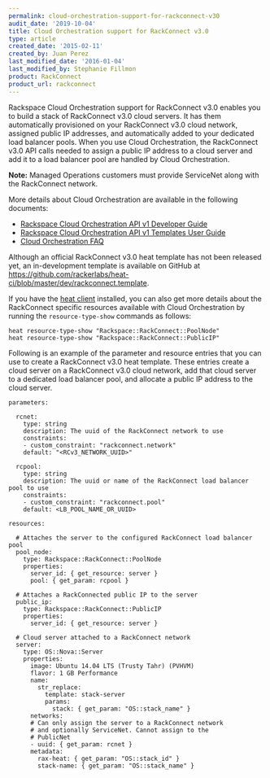 ```yaml
---
permalink: cloud-orchestration-support-for-rackconnect-v30
audit_date: '2019-10-04'
title: Cloud Orchestration support for RackConnect v3.0
type: article
created_date: '2015-02-11'
created_by: Juan Perez
last_modified_date: '2016-01-04'
last_modified_by: Stephanie Fillmon
product: RackConnect
product_url: rackconnect
---
```


Rackspace Cloud Orchestration support for RackConnect v3.0 enables you
to build a stack of RackConnect v3.0 cloud servers. It has them
automatically provisioned on your RackConnect v3.0 cloud network,
assigned public IP addresses, and automatically added to your
dedicated load balancer pools. When you use Cloud Orchestration, the
RackConnect v3.0 API calls needed to assign a public IP address to a cloud
server and add it to a load balancer pool are handled by Cloud
Orchestration.

**Note:** Managed Operations customers must
provide ServiceNet along with the RackConnect
network.

More details about Cloud Orchestration are available in the following documents:

-   [Rackspace Cloud Orchestration API v1 Developer Guide](https://docs.rackspace.com/docs/cloud-orchestration/v1/api-reference/)
-   [Rackspace Cloud Orchestration API v1 Templates User Guide](https://docs.rackspace.com/docs/user-guides/orchestration/)
-   [Cloud Orchestration FAQ](https://docs-ospc.rackspace.com/support/how-to/cloud-orchestration/cloud-orchestration-faq)

Although an official RackConnect v3.0 heat template has not been
released yet, an in-development template is available on GitHub at
<https://github.com/rackerlabs/heat-ci/blob/master/dev/rackconnect.template>.

If you have the [heat client](https://docs.rackspace.com/docs/cloud-orchestration/v1/api-reference/#using-the-heat-client)
installed, you can also get more details about the RackConnect specific
resources available with Cloud Orchestration by running the
`resource-type-show` commands as follows:

    heat resource-type-show "Rackspace::RackConnect::PoolNode"
    heat resource-type-show "Rackspace::RackConnect::PublicIP"

Following is an example of the parameter and resource entries that you
can use to create a RackConnect v3.0 heat template. These entries create
a cloud server on a RackConnect v3.0 cloud network, add that cloud
server to a dedicated load balancer pool, and allocate a public IP
address to the cloud server.

    parameters:

      rcnet:
        type: string
        description: The uuid of the RackConnect network to use
        constraints:
        - custom_constraint: "rackconnect.network"
        default: "<RCv3_NETWORK_UUID>"

      rcpool:
        type: string
        description: The uuid or name of the RackConnect load balancer pool to use
        constraints:
        - custom_constraint: "rackconnect.pool"
        default: <LB_POOL_NAME_OR_UUID>

    resources:

      # Attaches the server to the configured RackConnect load balancer pool
      pool_node:
        type: Rackspace::RackConnect::PoolNode
        properties:
          server_id: { get_resource: server }
          pool: { get_param: rcpool }

      # Attaches a RackConnected public IP to the server
      public_ip:
        type: Rackspace::RackConnect::PublicIP
        properties:
          server_id: { get_resource: server }

      # Cloud server attached to a RackConnect network
      server:
        type: OS::Nova::Server
        properties:
          image: Ubuntu 14.04 LTS (Trusty Tahr) (PVHVM)
          flavor: 1 GB Performance
          name:
            str_replace:
              template: stack-server
              params:
                stack: { get_param: "OS::stack_name" }
          networks:
          # Can only assign the server to a RackConnect network
          # and optionally ServiceNet. Cannot assign to the
          # PublicNet
          - uuid: { get_param: rcnet }
          metadata:
            rax-heat: { get_param: "OS::stack_id" }
            stack-name: { get_param: "OS::stack_name" }
